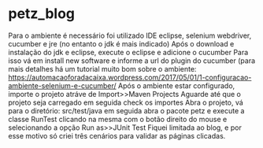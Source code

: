 # petz_blog
Para o ambiente é necessário foi utilizado IDE eclipse, selenium webdriver, cucumber e jre (no entanto o jdk é mais indicado)
Após o download e instalação do jdk e eclipse, execute o eclipse e adicione o cucumber
Para isso vá em install new software e informe a url do plugin do cucumber (para mais detalhes há um tutorial muito bom sobre o ambiente: https://automacaoforadacaixa.wordpress.com/2017/05/01/1-configuracao-ambiente-selenium-e-cucumber/
Após o ambiente estar configurado, importe o projeto atráve de Import>>Maven Projects
Aguarde até que o projeto seja carregado em seguida check os importes
Abra o projeto, vá para o diretório: src/test/java em seguida abra o pacote petz e execute a classe RunTest clicando na mesma com o botão
direito do mouse e selecionando a opção Run as>>JUnit Test
Fiquei limitada ao blog, e por esse motivo só criei três cenários para validar as páginas clicadas.
